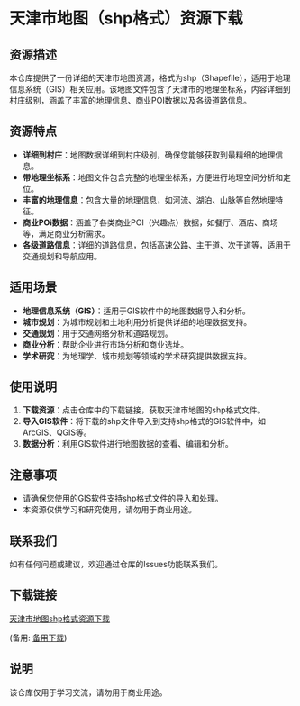 # 天津市地图（shp格式）资源下载

## 资源描述

本仓库提供了一份详细的天津市地图资源，格式为shp（Shapefile），适用于地理信息系统（GIS）相关应用。该地图文件包含了天津市的地理坐标系，内容详细到村庄级别，涵盖了丰富的地理信息、商业POI数据以及各级道路信息。

## 资源特点

- **详细到村庄**：地图数据详细到村庄级别，确保您能够获取到最精细的地理信息。
- **带地理坐标系**：地图文件包含完整的地理坐标系，方便进行地理空间分析和定位。
- **丰富的地理信息**：包含大量的地理信息，如河流、湖泊、山脉等自然地理特征。
- **商业POi数据**：涵盖了各类商业POI（兴趣点）数据，如餐厅、酒店、商场等，满足商业分析需求。
- **各级道路信息**：详细的道路信息，包括高速公路、主干道、次干道等，适用于交通规划和导航应用。

## 适用场景

- **地理信息系统（GIS）**：适用于GIS软件中的地图数据导入和分析。
- **城市规划**：为城市规划和土地利用分析提供详细的地理数据支持。
- **交通规划**：用于交通网络分析和道路规划。
- **商业分析**：帮助企业进行市场分析和商业选址。
- **学术研究**：为地理学、城市规划等领域的学术研究提供数据支持。

## 使用说明

1. **下载资源**：点击仓库中的下载链接，获取天津市地图的shp格式文件。
2. **导入GIS软件**：将下载的shp文件导入到支持shp格式的GIS软件中，如ArcGIS、QGIS等。
3. **数据分析**：利用GIS软件进行地图数据的查看、编辑和分析。

## 注意事项

- 请确保您使用的GIS软件支持shp格式文件的导入和处理。
- 本资源仅供学习和研究使用，请勿用于商业用途。

## 联系我们

如有任何问题或建议，欢迎通过仓库的Issues功能联系我们。

## 下载链接
[天津市地图shp格式资源下载](https://pan.quark.cn/s/2fc8022c9e28) 

(备用: [备用下载](https://pan.baidu.com/s/1NrxuuyCNG_9f0QP4c-weRw?pwd=1234))

## 说明

该仓库仅用于学习交流，请勿用于商业用途。
